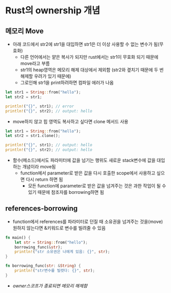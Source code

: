 # Rust의 ownership 개념
## 메모리 Move
* 아래 코드에서 str2에 str1을 대입하면 str1은 더 이상 사용할 수 없는 변수가 됨(무효화)
    * 다른 언어에서는 얕은 복사가 되지만 rust에서는 str1이 무효화 되기 때문에 move라고 부름
    * str1의 heap영역은 메모리 해제 대상에서 제외함 (str2와 곂치기 때문에 두 번 해제할 우려가 있기 때문에)
    * 그로인해 str1을 print하려하면 컴파일 에러가 나옴
```rs
let str1 = String::from("hello");
let str2 = str1;

println!("{}", str1); // error
println!("{}", str2); // output: hello
```
* move하지 않고 힙 영역도 복사하고 싶다면 clone 메서드 사용
```rs
let str1 = String::from("hello");
let str2 = str1.clone();

println!("{}", str1); // output: hello
println!("{}", str2); // output: hello
```
* 함수(메소드)에서도 파라미터에 값을 넘기는 행위도 새로운 stack변수에 값을 대입하는 개념이라 move됨
    * function에서 parameter로 받은 값을 다시 호출한 scope에서 사용하고 싶으면 다시 return 하면 됨
        * 모든 function에 parameter로 받은 값을 넘겨주는 것은 과한 작업이 될 수 있기 때문에 참조자를 borrowing하면 됨
## references-borrowing
* function에서 references를 파라미터로 던질 때 소유권을 넘겨주는 것을(move) 원하지 않는다면 &키워드로 변수를 빌려줄 수 있음
```rs
fn main() {
    let str = String::from("hello");
    borrowing_func(&str);
    println!("str 소유권은 나에게 있음: {}", str);
}

fn borrowing_func(str: &String) {
    println!("str변수를 빌렷다: {}", str);
}
```

* _owner스코프가 종료되면 메모리 해제함_